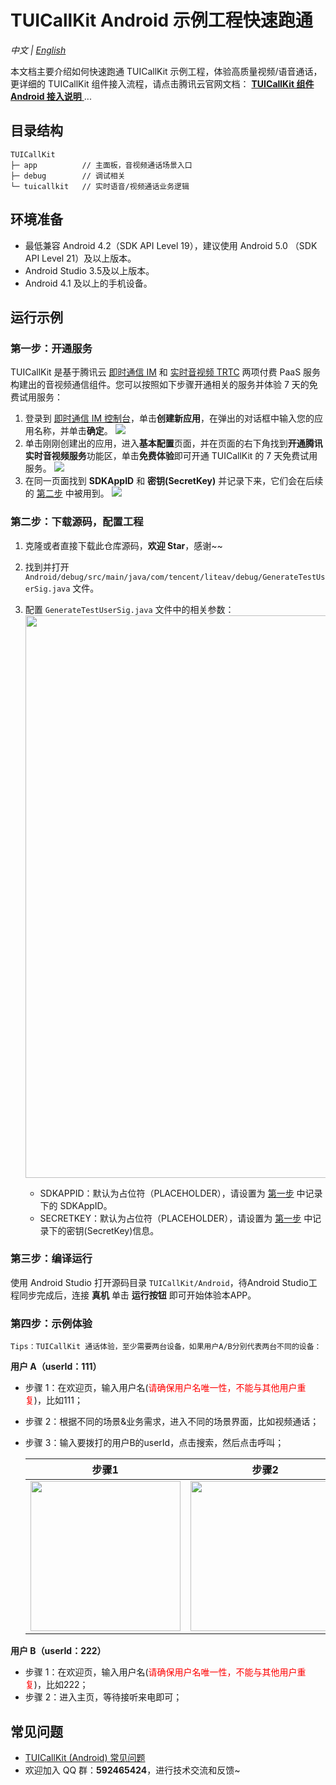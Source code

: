 # TUICallKit Android 示例工程快速跑通
_中文 | [English](README.en.md)_

本文档主要介绍如何快速跑通 TUICallKit 示例工程，体验高质量视频/语音通话，更详细的 TUICallKit 组件接入流程，请点击腾讯云官网文档： [**TUICallKit 组件 Android 接入说明** ](https://cloud.tencent.com/document/product/647/78729)...

## 目录结构

```
TUICallKit
├─ app          // 主面板，音视频通话场景入口
├─ debug        // 调试相关
└─ tuicallkit   // 实时语音/视频通话业务逻辑
```

## 环境准备
- 最低兼容 Android 4.2（SDK API Level 19），建议使用 Android 5.0 （SDK API Level 21）及以上版本。
- Android Studio 3.5及以上版本。
- Android 4.1 及以上的手机设备。

## 运行示例

[](id:step1)
### 第一步：开通服务
TUICallKit 是基于腾讯云 [即时通信 IM](https://cloud.tencent.com/document/product/269/42440) 和 [实时音视频 TRTC](https://cloud.tencent.com/document/product/647/16788) 两项付费 PaaS 服务构建出的音视频通信组件。您可以按照如下步骤开通相关的服务并体验 7 天的免费试用服务：

1. 登录到 [即时通信 IM 控制台](https://console.cloud.tencent.com/im)，单击**创建新应用**，在弹出的对话框中输入您的应用名称，并单击**确定**。
![](https://qcloudimg.tencent-cloud.cn/raw/1105c3c339be4f71d72800fe2839b113.png)
2. 单击刚刚创建出的应用，进入**基本配置**页面，并在页面的右下角找到**开通腾讯实时音视频服务**功能区，单击**免费体验**即可开通 TUICallKit 的 7 天免费试用服务。
![](https://qcloudimg.tencent-cloud.cn/raw/667633f7addfd0c589bb086b1fc17d30.png)
1. 在同一页面找到 **SDKAppID** 和 **密钥(SecretKey)** 并记录下来，它们会在后续的 [第二步](#step2) 中被用到。
![](https://qcloudimg.tencent-cloud.cn/raw/e435332cda8d9ec7fea21bd95f7a0cba.png)

[](id:step2)
### 第二步：下载源码，配置工程
1. 克隆或者直接下载此仓库源码，**欢迎 Star**，感谢~~
2. 找到并打开 `Android/debug/src/main/java/com/tencent/liteav/debug/GenerateTestUserSig.java` 文件。
3. 配置 `GenerateTestUserSig.java` 文件中的相关参数：
	<img src="https://main.qcloudimg.com/raw/f9b23b8632058a75b78d1f6fdcdca7da.png" width="900">
	
	- SDKAPPID：默认为占位符（PLACEHOLDER），请设置为 [第一步](#step1) 中记录下的 SDKAppID。
	- SECRETKEY：默认为占位符（PLACEHOLDER），请设置为 [第一步](#step1) 中记录下的密钥(SecretKey)信息。

[](id:step3)
### 第三步：编译运行
使用 Android Studio 打开源码目录 `TUICallKit/Android`，待Android Studio工程同步完成后，连接 **真机** 单击 **运行按钮** 即可开始体验本APP。

[](id:step4)
### 第四步：示例体验

`Tips：TUICallKit 通话体验，至少需要两台设备，如果用户A/B分别代表两台不同的设备：`

**用户 A（userId：111）**

- 步骤 1：在欢迎页，输入用户名(<font color=red>请确保用户名唯一性，不能与其他用户重复</font>)，比如111； 

- 步骤 2：根据不同的场景&业务需求，进入不同的场景界面，比如视频通话；

- 步骤 3：输入要拨打的用户B的userId，点击搜索，然后点击呼叫；

  | 步骤1 | 步骤2 | 步骤3 | 
  |---------|---------|---------|
  |<img src="https://qcloudimg.tencent-cloud.cn/raw/ab18c3dee2fa825b14ff19fc727a161b.png" width="240"/>|<img src="https://qcloudimg.tencent-cloud.cn/raw/94ce7747260d1ad2b5c9a476feb51b01.png" width="240">|<img src="https://liteav.sdk.qcloud.com/doc/res/trtc/picture/zh-cn/tuicalling_user.png" width="240"/>

**用户 B（userId：222）**

- 步骤 1：在欢迎页，输入用户名(<font color=red>请确保用户名唯一性，不能与其他用户重复</font>)，比如222；
- 步骤 2：进入主页，等待接听来电即可；


## 常见问题

- [TUICallKit (Android) 常见问题](https://cloud.tencent.com/document/product/647/78767)
- 欢迎加入 QQ 群：**592465424**，进行技术交流和反馈~

